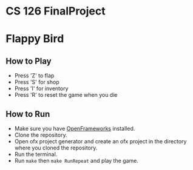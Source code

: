 # CS 126 FinalProject

# Flappy Bird
## How to Play
* Press 'Z' to flap
* Press 'S' for shop
* Press 'I' for inventory
* Press 'R' to reset the game when you die
## How to Run
* Make sure you have [OpenFrameworks](http://openframeworks.cc) installed.
* Clone the repository.
* Open ofx project generator and create an ofx project in the directory where you cloned the repository.
* Run the terminal. 
* Run `make` then `make RunRepeat` and play the game.

